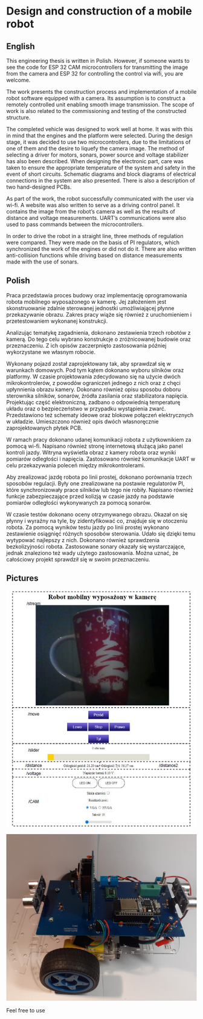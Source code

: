 # Design and construction of a mobile robot 
## English
This engineering thesis is written in Polish. However, if someone wants to see the code for ESP 32 CAM microcontrollers for transmitting the image from the camera and ESP 32 for controlling the control via wifi, you are welcome. 

The work presents the construction process and implementation of a mobile robot software
equipped with a camera. Its assumption is to construct a remotely controlled unit enabling
smooth image transmission. The scope of work is also related to the commissioning and testing
of the constructed structure.

The completed vehicle was designed to work well at home. It was with this in mind that
the engines and the platform were selected. During the design stage, it was decided to use
two microcontrollers, due to the limitations of one of them and the desire to liquefy the
camera image. The method of selecting a driver for motors, sonars, power source and voltage
stabilizer has also been described. When designing the electronic part, care was taken to ensure
the appropriate temperature of the system and safety in the event of short circuits. Schematic
diagrams and block diagrams of electrical connections in the system are also presented. There
is also a description of two hand-designed PCBs.

As part of the work, the robot successfully communicated with the user via wi-fi. A website
was also written to serve as a driving control panel. It contains the image from the robot’s
camera as well as the results of distance and voltage measurements. UART’s communications
were also used to pass commands between the microcontrollers.

In order to drive the robot in a straight line, three methods of regulation were compared.
They were made on the basis of PI regulators, which synchronized the work of the engines or
did not do it. There are also written anti-collision functions while driving based on distance
measurements made with the use of sonars.
## Polish

Praca przedstawia proces budowy oraz implementację oprogramowania robota mobilnego
wyposażonego w kamerę. Jej założeniem jest skonstruowanie zdalnie sterowanej jednostki
umożliwiającej płynne przekazywanie obrazu. Zakres pracy wiąże się również z uruchomieniem
i przetestowaniem wykonanej konstrukcji.

Analizując tematykę zagadnienia, dokonano zestawienia trzech robotów z kamerą. Do
tego celu wybrano konstrukcje o zróżnicowanej budowie oraz przeznaczeniu. Z ich opisów
zaczerpnięto zastosowania później wykorzystane we własnym robocie.

Wykonany pojazd został zaprojektowany tak, aby sprawdzał się w warunkach domowych.
Pod tym kątem dokonano wyboru silników oraz platformy. W czasie projektowania zdecydowano
się na użycie dwóch mikrokontrolerów, z powodów ograniczeń jednego z nich oraz
z chęci upłynnienia obrazu kamery. Dokonano również opisu sposobu doboru sterownika
silników, sonarów, źródła zasilania oraz stabilizatora napięcia. Projektując część elektroniczną,
zadbano o odpowiednią temperaturę układu oraz o bezpieczeństwo w przypadku wystąpienia
zwarć. Przedstawiono też schematy ideowe oraz blokowe połączeń elektrycznych w układzie.
Umieszczono również opis dwóch własnoręcznie zaprojektowanych płytek PCB.

W ramach pracy dokonano udanej komunikacji robota z użytkownikiem za pomocą wi-fi.
Napisano również stronę internetową służącą jako panel kontroli jazdy. Witryna wyświetla obraz
z kamery robota oraz wyniki pomiarów odległości i napięcia. Zastosowano również komunikacje
UART w celu przekazywania poleceń między mikrokontrolerami.

Aby zrealizować jazdę robota po linii prostej, dokonano porównania trzech sposobów
regulacji. Były one zrealizowane na postawie regulatorów PI, które synchronizowały prace
silników lub tego nie robiły. Napisano również funkcje zabezpieczające przed kolizją w czasie
jazdy na podstawie pomiarów odległości wykonywanych za pomocą sonarów.

W czasie testów dokonano oceny otrzymywanego obrazu. Okazał on się płynny i wyraźny
na tyle, by zidentyfikować co, znajduje się w otoczeniu robota. Za pomocą wyników testu
jazdy po linii prostej wykonano zestawienie osiągnięć różnych sposobów sterowania. Udało
się dzięki temu wytypować najlepszy z nich. Dokonano również sprawdzenia bezkolizyjności
robota. Zastosowane sonary okazały się wystarczające, jednak znaleziono też wady użytego
zastosowania. Można uznać, że całościowy projekt sprawdził się w swoim przeznaczeniu.

## Pictures

![website to communicate with robot](./Pictures/website.JPG)

![Robot](./Pictures/caly_robot_edit.jpg)


Feel free to use
